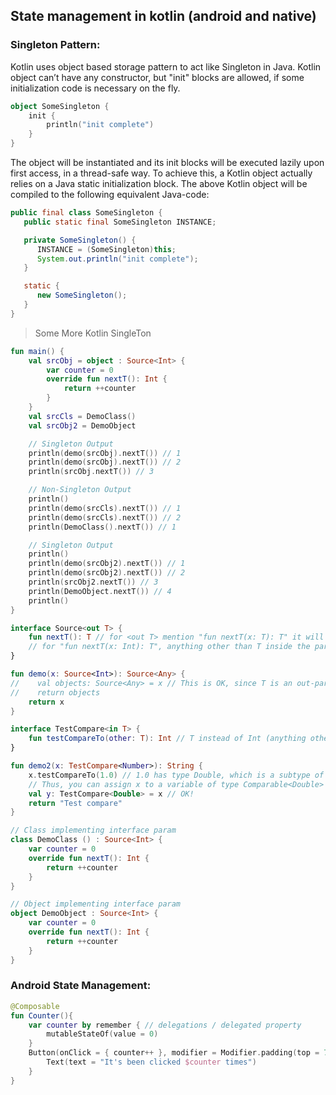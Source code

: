 ## State management in kotlin (android and native)

### Singleton Pattern:
Kotlin uses object based storage pattern to act like Singleton in Java. Kotlin object can’t have any constructor, but "init" blocks are allowed, if some initialization code is necessary on the fly.
```kotlin
object SomeSingleton {
    init {
        println("init complete")
    }
}
```
The object will be instantiated and its init blocks will be executed lazily upon first access, in a thread-safe way. To achieve this, a Kotlin object actually relies on a Java static initialization block. The above Kotlin object will be compiled to the following equivalent Java-code:
```java
public final class SomeSingleton {
   public static final SomeSingleton INSTANCE;

   private SomeSingleton() {
      INSTANCE = (SomeSingleton)this;
      System.out.println("init complete");
   }

   static {
      new SomeSingleton();
   }
}
```
> Some More Kotlin SingleTon

```kotlin
fun main() {
    val srcObj = object : Source<Int> {
        var counter = 0
        override fun nextT(): Int {
            return ++counter
        }
    }
    val srcCls = DemoClass()
    val srcObj2 = DemoObject

    // Singleton Output
    println(demo(srcObj).nextT()) // 1
    println(demo(srcObj).nextT()) // 2
    println(srcObj.nextT()) // 3

    // Non-Singleton Output
    println()
    println(demo(srcCls).nextT()) // 1
    println(demo(srcCls).nextT()) // 2
    println(DemoClass().nextT()) // 1

    // Singleton Output
    println()
    println(demo(srcObj2).nextT()) // 1
    println(demo(srcObj2).nextT()) // 2
    println(srcObj2.nextT()) // 3
    println(DemoObject.nextT()) // 4
    println()
}

interface Source<out T> {
    fun nextT(): T // for <out T> mention "fun nextT(x: T): T" it will throw error - "Type parameter T is declared as 'out' but occurs in 'in' position in type T". // Cannot return the same type
    // for "fun nextT(x: Int): T", anything other than T inside the parameter will work just fine.
}

fun demo(x: Source<Int>): Source<Any> {
//    val objects: Source<Any> = x // This is OK, since T is an out-parameter
//    return objects
    return x
}

interface TestCompare<in T> {
    fun testCompareTo(other: T): Int // T instead of Int (anything other than T) will throw an error "Type parameter T is declared as 'in' but occurs in 'out' position in type T"
}

fun demo2(x: TestCompare<Number>): String {
    x.testCompareTo(1.0) // 1.0 has type Double, which is a subtype of Number
    // Thus, you can assign x to a variable of type Comparable<Double>
    val y: TestCompare<Double> = x // OK!
    return "Test compare"
}

// Class implementing interface param
class DemoClass () : Source<Int> {
    var counter = 0
    override fun nextT(): Int {
        return ++counter
    }
}

// Object implementing interface param
object DemoObject : Source<Int> {
    var counter = 0
    override fun nextT(): Int {
        return ++counter
    }
}
```
### Android State Management:
```kotlin
@Composable
fun Counter(){
    var counter by remember { // delegations / delegated property
        mutableStateOf(value = 0)
    }
    Button(onClick = { counter++ }, modifier = Modifier.padding(top = 77.dp, start = 27.dp)) {
        Text(text = "It's been clicked $counter times")
    }
}
```